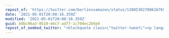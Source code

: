 ```yaml
---
repost_of: 'https://twitter.com/berlinvsamazon/status/1388530270861676545'
date: '2021-05-01T20:08:16.359Z'
modified: '2021-05-01T20:08:16.359Z'
guid: b8bc96a3-8510-44c7-ad77-1c704ec2b9a9
repost_of_oembed_twitter: "<blockquote class=\"twitter-tweet\"><p lang=\"en\" dir=\"ltr\">Beatiful banners on <a href=\"https://twitter.com/hashtag/Hermannplatz?src=hash&amp;ref_src=twsrc%5Etfw\">#Hermannplatz</a> <a href=\"https://twitter.com/hashtag/1Mai?src=hash&amp;ref_src=twsrc%5Etfw\">#1Mai</a> <a href=\"https://twitter.com/hashtag/b0105?src=hash&amp;ref_src=twsrc%5Etfw\">#b0105</a> <a href=\"https://t.co/tVSkxmAVzZ\">pic.twitter.com/tVSkxmAVzZ</a></p>&mdash; No Amazon Tower Berlin \U0001F996 #BerlinVsAmazon \U0001F3EC (@berlinvsamazon) <a href=\"https://twitter.com/berlinvsamazon/status/1388530270861676545?ref_src=twsrc%5Etfw\">May 1, 2021</a></blockquote>\n<script async src=\"https://platform.twitter.com/widgets.js\" charset=\"utf-8\"></script>\n"
---
```

 
